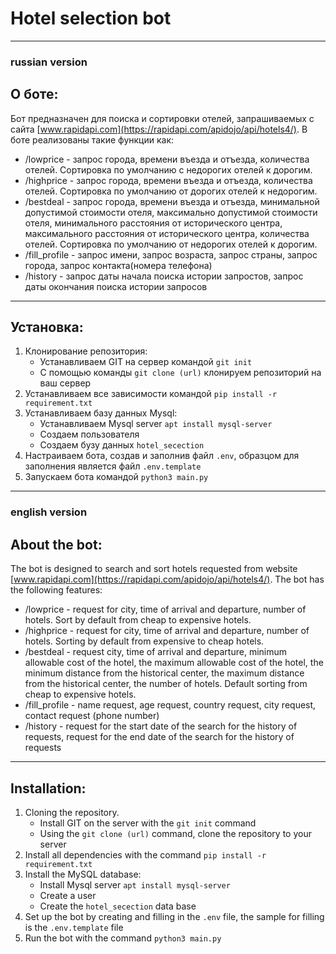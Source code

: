 #  Hotel selection bot

---
### russian version

## О боте:
Бот предназначен для поиска и сортировки отелей, запрашиваемых с 
сайта [www.rapidapi.com](https://rapidapi.com/apidojo/api/hotels4/). В боте реализованы такие функции как:
* /lowprice - запрос города, времени въезда и отъезда, количества отелей. 
  Сортировка по умолчанию с недорогих отелей к дорогим.
* /highprice - запрос города, времени въезда и отъезда, количества отелей. 
  Сортировка по умолчанию от дорогих отелей к недорогим.
* /bestdeal - запрос города, времени въезда и отъезда, минимальной допустимой стоимости отеля, 
  максимально допустимой стоимости отеля, минимального расстояния от исторического центра, 
  максимального расстояния от исторического центра, количества отелей. 
  Сортировка по умолчанию от недорогих отелей к дорогим.
* /fill_profile - запрос имени, запрос возраста, запрос страны, запрос города, запрос контакта(номера телефона)
* /history - запрос даты начала поиска истории запростов, запрос даты окончания поиска истории запросов
---
## Установка:
1. Клонирование репозитория:
    - Устанавливаем GIT на сервер командой `git init`
    - С помощью команды `git clone (url)` клонируем репозиторий на ваш сервер
2. Устанавливаем все зависимости командой `pip install -r requirement.txt`
3. Устанавливаем базу данных Mysql:
    - Устанавливаем Mysql server `apt install mysql-server`
    - Создаем пользователя
    - Создаем бузу данных `hotel_secection`
4. Настраиваем бота, создав и заполнив файл `.env`, образцом для заполнения является файл `.env.template`
5. Запускаем бота командой `python3 main.py`
---
### english version
## About the bot:
The bot is designed to search and sort hotels requested from
website [www.rapidapi.com](https://rapidapi.com/apidojo/api/hotels4/). The bot has the following features:
* /lowprice - request for city, time of arrival and departure, number of hotels.
  Sort by default from cheap to expensive hotels.
* /highprice - request for city, time of arrival and departure, number of hotels.
  Sorting by default from expensive to cheap hotels.
* /bestdeal - request city, time of arrival and departure, minimum allowable cost of the hotel,
  the maximum allowable cost of the hotel, the minimum distance from the historical center,
  the maximum distance from the historical center, the number of hotels.
  Default sorting from cheap to expensive hotels.
* /fill_profile - name request, age request, country request, city request, contact request (phone number)
* /history - request for the start date of the search for the history of requests, request for the end date of the search for the history of requests
---
## Installation:
1. Cloning the repository.
    - Install GIT on the server with the `git init` command
    - Using the `git clone (url)` command, clone the repository to your server
2. Install all dependencies with the command `pip install -r requirement.txt`
3. Install the MySQL database:
     - Install Mysql server `apt install mysql-server`
     - Create a user
     - Create the `hotel_secection` data base
4. Set up the bot by creating and filling in the `.env` file, the sample for filling is the `.env.template` file
5. Run the bot with the command `python3 main.py`
